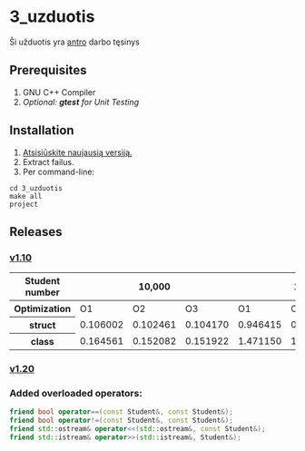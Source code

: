# 3_uzduotis
Ši užduotis yra [antro](https://github.com/Effanuel/Duomenu-apdorojimas) darbo tęsinys

## Prerequisites
1. GNU C++ Compiler
2. *Optional: **gtest** for Unit Testing*

## Installation
1. [Atsisiūskite naujausią versiją.]()
2. Extract failus.
3. Per command-line:

```
cd 3_uzduotis
make all
project
```

## Releases
### [v1.10](https://github.com/Effanuel/3_uzduotis/releases/tag/v1.11)

<table>
    <thead>
        <tr>
            <th>Student number</th>
            <th colspan=3>10,000</th>
            <th colspan=3>100,000</th>
        </tr>
    </thead>
    <tbody>
        <tr>
            <th>Optimization</th>
            <td>O1</td>
            <td>O2</td>
            <td>O3</td>
            <td>O1</td>
            <td>O2</td>
            <td>O3</td>
        </tr>
        <tr>
            <th>struct</th>
            <td>0.106002</td>
            <td>0.102461</td>
            <td>0.104170</td>
            <td>0.946415</td>
            <td>0.892254</td>
            <td>0.864305</td>
        </tr>
        <tr>
            <th>class</th>
            <td>0.164561</td>
            <td>0.152082</td>
            <td>0.151922</td>
            <td>1.471150</td>
            <td>1.448763</td>
            <td>1.410840</td>
        </tr>
    </tbody>
</table>


### [v1.20](www.google.com)

### Added overloaded operators:
```C++
friend bool operator==(const Student&, const Student&);
friend bool operator!=(const Student&, const Student&);
friend std::ostream& operator<<(std::ostream&, const Student&);
friend std::istream& operator>>(std::istream&, Student&);
```
